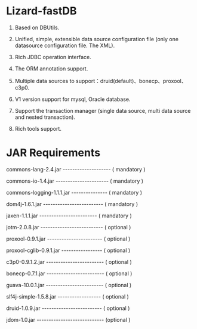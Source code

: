 Lizard-fastDB
=============

1. Based on DBUtils.

2. Unified, simple, extensible data source configuration file (only one datasource configuration file. The XML).

3. Rich JDBC operation interface.

4. The ORM annotation support.

5. Multiple data sources to support：druid(default)、bonecp、proxool、c3p0.

6. V1 version support for mysql, Oracle database.

7. Support the transaction manager (single data source, multi data source and nested transaction).

8. Rich tools support.

JAR Requirements
=============

commons-lang-2.4.jar  -------------------- ( mandatory )

commons-io-1.4.jar  ---------------------- ( mandatory )

commons-logging-1.1.1.jar  --------------- ( mandatory )

dom4j-1.6.1.jar  ------------------------- ( mandatory )

jaxen-1.1.1.jar 	------------------------ ( mandatory )

jotm-2.0.8.jar  -------------------------- ( optional )

proxool-0.9.1.jar  ----------------------- ( optional )

proxool-cglib-0.9.1.jar  ----------------- ( optional )

c3p0-0.9.1.2.jar  ------------------------ ( optional )

bonecp-0.7.1.jar  ------------------------ ( optional )

guava-10.0.1.jar  ------------------------ ( optional )

slf4j-simple-1.5.8.jar  ------------------ ( optional )

druid-1.0.9.jar  ------------------------- ( optional )

jdom-1.0.jar  ---------------------------- (optional )

